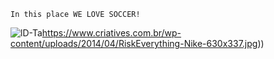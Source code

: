 

~~~~
In this place WE LOVE SOCCER!
~~~~

![lD-Ta](https://www.criatives.com.br/wp-content/uploads/2014/04/RiskEverything-Nike-630x337.jpg)https://www.criatives.com.br/wp-content/uploads/2014/04/RiskEverything-Nike-630x337.jpg))




 ```html 
 
```
